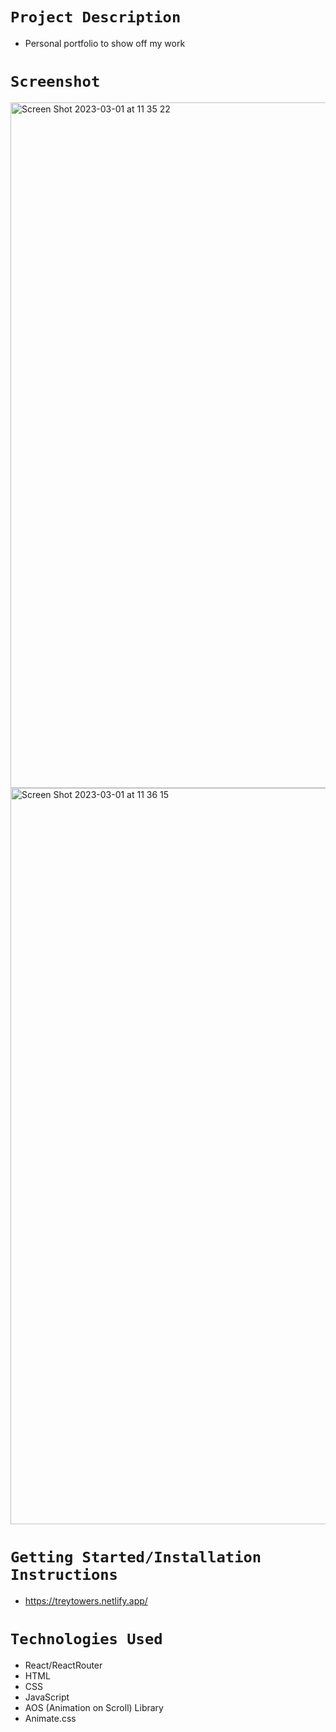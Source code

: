 # `Project Description`

- Personal portfolio to show off my work

# `Screenshot`
<img width="1097" alt="Screen Shot 2023-03-01 at 11 35 22" src="https://user-images.githubusercontent.com/105613673/222245782-a1319e30-b3b2-41ad-a603-b2278ef2f591.png">

<img width="1178" alt="Screen Shot 2023-03-01 at 11 36 15" src="https://user-images.githubusercontent.com/105613673/222245838-ba37bef1-d049-4bab-829b-1932589938b8.png">


# `Getting Started/Installation Instructions`

- https://treytowers.netlify.app/

# `Technologies Used`

- React/ReactRouter
- HTML
- CSS
- JavaScript
- AOS (Animation on Scroll) Library
- Animate.css

